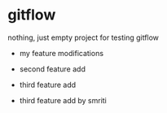 # gitflow
nothing, just empty project for testing gitflow

- my feature modifications

- second feature add

- third feature add

- third feature add by smriti
